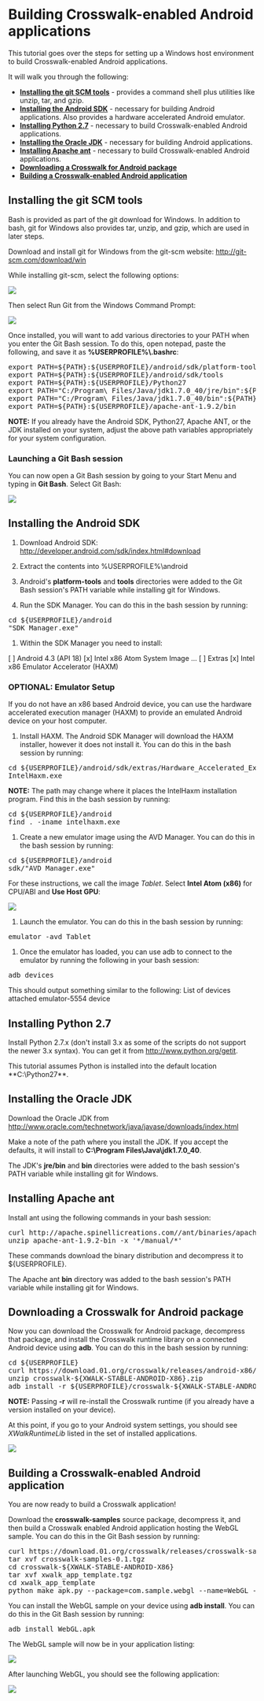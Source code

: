 # Building Crosswalk-enabled Android applications

This tutorial goes over the steps for setting up a Windows host environment to build Crosswalk-enabled Android applications.

It will walk you through the following:

* **[Installing the git SCM tools](#Installing-the-git-SCM-tools)** - provides a command shell plus utilities like unzip, tar, and gzip.
* **[Installing the Android SDK](#Installing-the-Android-SDK)** - necessary for building Android applications. Also provides a hardware accelerated Android
emulator.
* **[Installing Python 2.7](#Installing-Python-2.7)** - necessary to build Crosswalk-enabled Android applications.
* **[Installing the Oracle JDK](#Installing-the-Oracle-JDK)** - necessary for building Android applications.
* **[Installing Apache ant](#Installing-Apache-ant)** - necessary to build Crosswalk-enabled Android applications.
* **[Downloading a Crosswalk for Android package](#Downloading-a-Crosswalk-for-Android-package)**
* **[Building a Crosswalk-enabled Android application](#Building-a-Crosswalk-enabled-Android-application)**

## Installing the git SCM tools

Bash is provided as part of the git download for Windows. In addition to bash, git for Windows also provides tar, unzip, and gzip, which are used in later steps.

Download and install git for Windows from the git-scm website:
<a href='http://git-scm.com/download/win' target='_blank'>http://git-scm.com/download/win</a>

While installing git-scm, select the following options:

<img src='wiki/assets/integrate.png'><br>

Then select Run Git from the Windows Command Prompt:

<img src='wiki/assets/path.png'><br>

Once installed, you will want to add various directories to your PATH when you enter the Git Bash session. To do this, open notepad, paste the following, and save it as **%USERPROFILE%\\.bashrc**:
<pre>
export PATH=${PATH}:${USERPROFILE}/android/sdk/platform-tools
export PATH=${PATH}:${USERPROFILE}/android/sdk/tools
export PATH=${PATH}:${USERPROFILE}/Python27
export PATH="C:/Program\ Files/Java/jdk1.7.0_40/jre/bin":${PATH}
export PATH="C:/Program\ Files/Java/jdk1.7.0_40/bin":${PATH}
export PATH=${PATH}:${USERPROFILE}/apache-ant-1.9.2/bin
</pre>

**NOTE:** If you already have the Android SDK, Python27, Apache ANT, or the JDK installed on your system, adjust the above path variables appropriately for your system configuration.

### Launching a Git Bash session

You can now open a Git Bash session by going to your Start Menu and typing in **Git Bash**. Select Git Bash:

<img src='wiki/assets/launch.png'><br>

## Installing the Android SDK

1. Download Android SDK:
<a href='http://developer.android.com/sdk/index.html#download' target='_blank'>http://developer.android.com/sdk/index.html#download</a>
1. Extract the contents into %USERPROFILE%\android
1. Android's **platform-tools** and **tools** directories were added to the Git Bash session's PATH variable while installing git for Windows.

1. Run the SDK Manager. You can do this in the bash session by running:
<pre>
cd ${USERPROFILE}/android
"SDK Manager.exe"
</pre>
1. Within the SDK Manager you need to install:
</pre>
[ ] Android 4.3 (API 18)
    [x] Intel x86 Atom System Image
...
[ ] Extras
    [x] Intel x86 Emulator Accelerator (HAXM)
</pre>

### OPTIONAL: Emulator Setup
If you do not have an x86 based Android device, you can use the hardware accelerated execution manager (HAXM) to provide an emulated Android device on your host computer.

1. Install HAXM. The Android SDK Manager will download the HAXM installer, however it does not install it. You can do this in the bash session by running:
<pre>
cd ${USERPROFILE}/android/sdk/extras/Hardware_Accelerated_Execution_Manager
IntelHaxm.exe
</pre>
**NOTE:** The path may change where it places the IntelHaxm installation program. Find this in the bash session by running:
<pre>
cd ${USERPROFILE}/android
find . -iname intelhaxm.exe
</pre>

1. Create a new emulator image using the AVD Manager.  You can do this in the bash session by running:
<pre>
cd ${USERPROFILE}/android
sdk/"AVD Manager.exe"
</pre>

For these instructions, we call the image *Tablet*. Select **Intel Atom (x86)** for CPU/ABI and **Use Host GPU**:

<img src='wiki/assets/emulator.png'><br>

1. Launch the emulator. You can do this in the bash session by running:
<pre>
emulator -avd Tablet
</pre>

1. Once the emulator has loaded, you can use adb to connect to the emulator by running the following in your bash session:
<pre>
adb devices
</pre>
This should output something similar to the following:
</pre>
List of devices attached
emulator-5554   device
</pre>

## Installing Python 2.7

Install Python 2.7.x (don't install 3.x as some of the scripts do not support the newer 3.x syntax). You can get it from http://www.python.org/getit.

This tutorial assumes Python is installed into the default location **C:\Python27\**.

## Installing the Oracle JDK

Download the Oracle JDK from
<a href='http://www.oracle.com/technetwork/java/javase/downloads/index.html' targe='_blank'>http://www.oracle.com/technetwork/java/javase/downloads/index.html</a>

Make a note of the path where you install the JDK. If you accept the defaults, it will install to **C:\Program Files\Java\jdk1.7.0_40**.

The JDK's  **jre/bin** and **bin** directories were added to the bash session's PATH variable while installing git for Windows.

## Installing Apache ant

Install ant using the following commands in your bash session:

<pre>
curl http://apache.spinellicreations.com//ant/binaries/apache-ant-1.9.2-bin.zip -o apache-ant-1.9.2-bin.zip
unzip apache-ant-1.9.2-bin -x '*/manual/*'
</pre>

These commands download the binary distribution and decompress it to ${USERPROFILE}.

The Apache ant **bin** directory was added to the bash session's PATH variable while installing git for Windows.

## Downloading a Crosswalk for Android package
Now you can download the Crosswalk for Android package, decompress that package, and install the Crosswalk runtime library on a connected Android device using **adb**. You can do this in the bash session by running:
<pre>
cd ${USERPROFILE}
curl https://download.01.org/crosswalk/releases/android-x86/stable/crosswalk-${XWALK-STABLE-ANDROID-X86}.zip -o crosswalk-${XWALK-STABLE-ANDROID-X86}.zip
unzip crosswalk-${XWALK-STABLE-ANDROID-X86}.zip
adb install -r ${USERPROFILE}/crosswalk-${XWALK-STABLE-ANDROID-X86}/apks/XWalkRuntimeLib.apk
</pre>

**NOTE:** Passing **-r** will re-install the Crosswalk runtime (if you already have a version installed on your device).

At this point, if you go to your Android system settings, you should see *XWalkRuntimeLib* listed in the set of installed applications.

<img src='wiki/assets/android-settings.png'><br>

## Building a Crosswalk-enabled Android application

You are now ready to build a Crosswalk application!

Download the **crosswalk-samples** source package, decompress it, and then build a Crosswalk enabled
Android application hosting the WebGL sample. You can do this in the Git Bash session by running:

<pre>
curl https://download.01.org/crosswalk/releases/crosswalk-samples-0.1.tgz -o crosswalk-samples-0.1.tgz
tar xvf crosswalk-samples-0.1.tgz
cd crosswalk-${XWALK-STABLE-ANDROID-X86}
tar xvf xwalk_app_template.tgz
cd xwalk_app_template
python make_apk.py --package=com.sample.webgl --name=WebGL --app-root=../../samples/webgl --app-local-path=index.html
</pre>

You can install the WebGL sample on your device using **adb install**. You can do this in the Git Bash session by running:

<pre>
adb install WebGL.apk
</pre>

The WebGL sample will now be in your application listing:

<img src='wiki/assets/android-apps.png'><br>

After launching WebGL, you should see the following application:

<img src='wiki/assets/android-webgl.png'><br>
